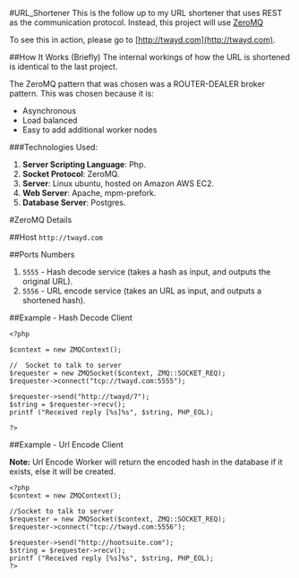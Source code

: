 #URL_Shortener
This is the follow up to my URL shortener that uses REST as the communication protocol. Instead, this project will use [ZeroMQ](http://www.zeromq.org)

To see this in action, please go to [http://twayd.com](http://twayd.com).

##How It Works (Briefly)
The internal workings of how the URL is shortened is identical to the last project. 

The ZeroMQ pattern that was chosen was a ROUTER-DEALER broker pattern. This was chosen because it is:

 * Asynchronous
 * Load balanced
 * Easy to add additional worker nodes

###Technologies Used:

 1. **Server Scripting Language**: Php.
 2. **Socket Protocol**: ZeroMQ.
 2. **Server**: Linux ubuntu, hosted on Amazon AWS EC2.
 3. **Web Server**: Apache, mpm-prefork. 
 4. **Database Server**: Postgres. 

#ZeroMQ Details

##Host
`http://twayd.com`

##Ports Numbers

 1. `5555` - Hash decode service (takes a hash as input, and outputs the original URL).
 2. `5556` - URL encode service (takes an URL as input, and outputs a shortened hash).

##Example - Hash Decode Client

    <?php

    $context = new ZMQContext();

    //  Socket to talk to server
    $requester = new ZMQSocket($context, ZMQ::SOCKET_REQ);
    $requester->connect("tcp://twayd.com:5555");

    $requester->send("http://twayd/7");
    $string = $requester->recv();
    printf ("Received reply [%s]%s", $string, PHP_EOL);

    ?>

##Example - Url Encode Client

**Note:** Url Encode Worker will return the encoded hash in the database if it exists, else it will be created.

    <?php
    $context = new ZMQContext();

    //Socket to talk to server
    $requester = new ZMQSocket($context, ZMQ::SOCKET_REQ);
    $requester->connect("tcp://twayd.com:5556");

    $requester->send("http://hootsuite.com");
    $string = $requester->recv();
    printf ("Received reply [%s]%s", $string, PHP_EOL);
    ?>


